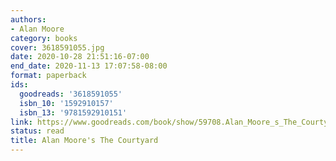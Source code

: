 ```yaml
---
authors:
- Alan Moore
category: books
cover: 3618591055.jpg
date: 2020-10-28 21:51:16-07:00
end_date: 2020-11-13 17:07:58-08:00
format: paperback
ids:
  goodreads: '3618591055'
  isbn_10: '1592910157'
  isbn_13: '9781592910151'
link: https://www.goodreads.com/book/show/59708.Alan_Moore_s_The_Courtyard
status: read
title: Alan Moore's The Courtyard
---
```

